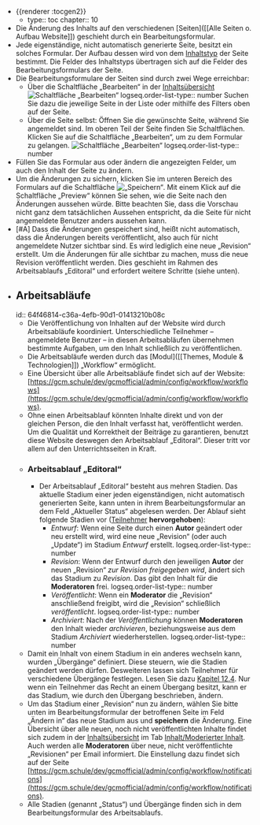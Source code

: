 - {{renderer :tocgen2}}
	- type:: toc
	  chapter:: 10
- Die Änderung des Inhalts auf den verschiedenen [Seiten]([[Alle Seiten o. Aufbau Website]]) geschieht durch ein Bearbeitungsformular.
- Jede eigenständige, nicht automatisch generierte Seite, besitzt ein solches Formular. Der Aufbau dessen wird von dem [Inhaltstyp]([[Inhaltstypen]]) der Seite bestimmt. Die Felder des Inhaltstyps übertragen sich auf die Felder des Bearbeitungsformulars der Seite.
- Die Bearbeitungsformulare der Seiten sind durch zwei Wege erreichbar:
	- Über die Schaltfläche „Bearbeiten“ in der [Inhaltsübersicht]([[Inhaltsübersicht]]) ![Schaltfläche „Bearbeiten“]()
	  logseq.order-list-type:: number
	   Suchen Sie dazu die jeweilige Seite in der Liste oder mithilfe des Filters oben auf der Seite.
	- Über die Seite selbst: Öffnen Sie die gewünschte Seite, während Sie angemeldet sind. Im oberen Teil der Seite finden Sie Schaltflächen. Klicken Sie auf die Schaltfläche „Bearbeiten“, um zu dem Formular zu gelangen. ![Schaltfläche „Bearbeiten“]()
	  logseq.order-list-type:: number
- Füllen Sie das Formular aus oder ändern die angezeigten Felder, um auch den Inhalt der Seite zu ändern.
- Um die Änderungen zu sichern, klicken Sie im unteren Bereich des Formulars auf die Schaltfläche ![„Speichern“](). Mit einem Klick auf die Schaltfläche „Preview“ können Sie sehen, wie die Seite nach den Änderungen aussehen würde. Bitte beachten Sie, dass die Vorschau nicht ganz dem tatsächlichen Aussehen entspricht, da die Seite für nicht angemeldete Benutzer anders aussehen kann.
- [#A] Dass die Änderungen gespeichert sind, heißt nicht automatisch, dass die Änderungen bereits veröffentlicht, also auch für nicht angemeldete Nutzer sichtbar sind. Es wird lediglich eine neue „Revision“ erstellt. Um die Änderungen für alle sichtbar zu machen, muss die neue Revision veröffentlicht werden. Dies geschieht im Rahmen des Arbeitsablaufs „Editoral“ und erfordert weitere Schritte (siehe unten).
- ## Arbeitsabläufe
  id:: 64f46814-c36a-4efb-90d1-01413210b08c
	- Die Veröffentlichung von Inhalten auf der Website wird durch Arbeitsabläufe koordiniert. Unterschiedliche Teilnehmer – angemeldete Benutzer – in diesen Arbeitsabläufen übernehmen bestimmte Aufgaben, um den Inhalt schließlich zu veröffentlichen.
	- Die Arbeitsabläufe werden durch das [Modul]([[Themes, Module & Technologien]]) „Workflow“ ermöglicht.
	- Eine Übersicht über alle Arbeitsabläufe findet sich auf der Website: [https://gcm.schule/dev/gcmofficial/admin/config/workflow/workflows](https://gcm.schule/dev/gcmofficial/admin/config/workflow/workflows).
	- Ohne einen Arbeitsablauf könnten Inhalte direkt und von der gleichen Person, die den Inhalt verfasst hat, veröffentlicht werden. Um die Qualität und Korrektheit der Beiträge zu garantieren, benutzt diese Website deswegen den Arbeitsablauf „Editoral“. Dieser tritt vor allem auf den Unterrichtsseiten in Kraft.
	- ### Arbeitsablauf „Editoral“
		- Der Arbeitsablauf „Editoral“ besteht aus mehren Stadien. Das aktuelle Stadium einer jeden eigenständigen, nicht automatisch generierten Seite, kann unten in ihrem Bearbeitungsformular an dem Feld „Aktueller Status“ abgelesen werden. Der Ablauf sieht folgende Stadien vor ([Teilnehmer]([[Benutzerverwaltung]]) **hervorgehoben**):
			- *Entwurf*: Wenn eine Seite durch einen **Autor** geändert oder neu erstellt wird, wird eine neue „Revision“ (oder auch „Update“) im Stadium *Entwurf* erstellt.
			  logseq.order-list-type:: number
			- *Revision*: Wenn der Entwurf durch den jeweiligen **Autor** der neuen „Revision“ *zur Revision freigegeben wird*, ändert sich das Stadium zu *Revision*. Das gibt den Inhalt für die **Moderatoren** frei.
			  logseq.order-list-type:: number
			- *Veröffentlicht*: Wenn ein **Moderator** die „Revision“ anschließend freigibt, wird die „Revision“ schließlich *veröffentlicht*.
			  logseq.order-list-type:: number
			- *Archiviert*: Nach der *Veröffentlichung* können **Moderatoren** den Inhalt wieder *archivieren*, beziehungsweise aus dem Stadium *Archiviert* wiederherstellen.
			  logseq.order-list-type:: number
	- Damit ein Inhalt von einem Stadium in ein anderes wechseln kann, wurden „Übergänge“ definiert. Diese steuern, wie die Stadien geändert werden dürfen. Desweiteren lassen sich Teilnehmer für verschiedene Übergänge festlegen. Lesen Sie dazu [Kapitel 12.4](). Nur wenn ein Teilnehmer das Recht an einem Übergang besitzt, kann er das Stadium, wie durch den Übergang beschrieben, ändern.
	- Um das Stadium einer „Revision“ nun zu ändern, wählen Sie bitte unten im Bearbeitungsformular der betroffenen Seite im Feld „Ändern in“ das neue Stadium aus und **speichern** die Änderung. Eine Übersicht über alle neuen, noch nicht veröffentlichten Inhalte findet sich zudem in der [Inhaltsübersicht]([[Inhaltsübersicht]]) im Tab [Inhalt/Moderierter Inhalt](https://gcm.schule/dev/gcmofficial/admin/content/moderated). Auch werden alle **Moderatoren** über neue,  nicht veröffentlichte „Revisionen“ per Email informiert. Die Einstellung dazu findet sich auf der Seite [https://gcm.schule/dev/gcmofficial/admin/config/workflow/notifications](https://gcm.schule/dev/gcmofficial/admin/config/workflow/notifications).
	- Alle Stadien (genannt „Status“) und Übergänge finden sich in dem Bearbeitungsformular des Arbeitsablaufs.